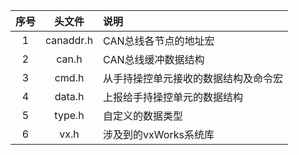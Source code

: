 | 序号 | 头文件 | 说明 |
| :-: | :-: | :- |
| 1 | canaddr.h | CAN总线各节点的地址宏 |
| 2 | can.h | CAN总线缓冲数据结构 |
| 3 | cmd.h | 从手持操控单元接收的数据结构及命令宏 |
| 4 | data.h | 上报给手持操控单元的数据结构 |
| 5 | type.h | 自定义的数据类型 |
| 6 | vx.h | 涉及到的vxWorks系统库 |